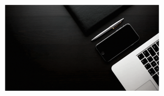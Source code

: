 <img src="https://raw.githubusercontent.com/alihan98ersoy/markdown_files/refs/heads/master/test_development/testGif.gif"/>



